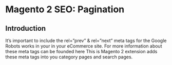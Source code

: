 # Magento 2 SEO: Pagination
## Introduction
It’s important to include the rel=”prev” & rel=”next” meta tags for the Google Robots works in your in your eCommerce site. For more information about these meta tags can be founded here
This is Magento 2 extension adds these meta tags into you category pages and search pages.

